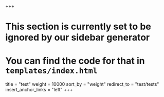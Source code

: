 +++
# This section is currently set to be ignored by our sidebar generator
# You can find the code for that in `templates/index.html`
title = "test"
weight = 10000
sort_by = "weight"
redirect_to = "test/tests"
insert_anchor_links = "left"
+++
